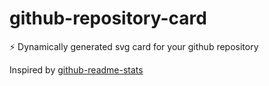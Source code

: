 # github-repository-card

⚡ Dynamically generated svg card for your github repository

Inspired by [github-readme-stats](https://github.com/anuraghazra/github-readme-stats)
